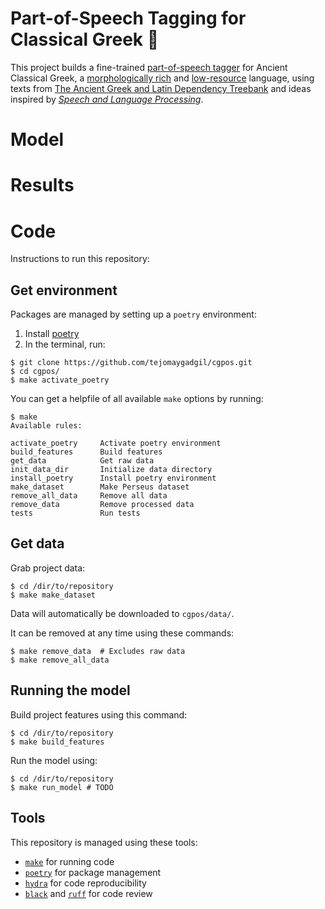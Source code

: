 Part-of-Speech Tagging for Classical Greek 🏺
==============================
This project builds a fine-trained [part-of-speech tagger](https://en.wikipedia.org/wiki/Part-of-speech_tagging) for Ancient Classical Greek, a [morphologically rich](https://arxiv.org/pdf/2005.01330.pdf) and [low-resource](https://arxiv.org/pdf/2006.07264.pdf) language, using texts from [The Ancient Greek and Latin Dependency Treebank](https://perseusdl.github.io/treebank_data/) and ideas inspired by [*Speech and Language Processing*](https://web.stanford.edu/~jurafsky/slp3/).

# Model

# Results


# Code
Instructions to run this repository:
## Get environment
Packages are managed by setting up a `poetry` environment:
1. Install [poetry](https://python-poetry.org/docs/#installation)
2. In the terminal, run:
```
$ git clone https://github.com/tejomaygadgil/cgpos.git
$ cd cgpos/
$ make activate_poetry
```

You can get a helpfile of all available `make` options by running:
```
$ make
Available rules:

activate_poetry     Activate poetry environment 
build_features      Build features 
get_data            Get raw data 
init_data_dir       Initialize data directory 
install_poetry      Install poetry environment 
make_dataset        Make Perseus dataset 
remove_all_data     Remove all data 
remove_data         Remove processed data 
tests               Run tests 

```

## Get data
Grab project data:
```
$ cd /dir/to/repository
$ make make_dataset
```

Data will automatically be downloaded to `cgpos/data/`.

It can be removed at any time using these commands: 
```
$ make remove_data  # Excludes raw data
$ make remove_all_data 
```

## Running the model
Build project features using this command:
```
$ cd /dir/to/repository
$ make build_features
```

Run the model using: 
```
$ cd /dir/to/repository
$ make run_model # TODO
```

## Tools
This repository is managed using these tools:
* [`make`](https://www.gnu.org/software/make/) for running code
* [`poetry`](https://python-poetry.org) for package management 
* [`hydra`](https://hydra.cc/) for code reproducibility
* [`black`](https://github.com/psf/black) and [`ruff`](https://github.com/charliermarsh/ruff-pre-commit) for code review


